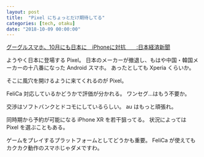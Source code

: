 ```yaml
---
layout: post
title:  "Pixel にちょっとだけ期待してる"
categories: [tech, otaku]
date: "2018-10-09 00:00:00"
---
```


[グーグルスマホ、10月にも日本に　iPhoneに対抗　　:日本経済新聞](https://www.nikkei.com/article/DGXMZO35293400S8A910C1916M00/)

ようやく日本に登場する Pixel。
日本のメーカーが撤退し、もはや中国・韓国メーカーの十八番になった Android スマホ。
あったとしても Xperia くらいか。

そこに風穴を開けるように来てくれるのが Pixel。

FeliCa 対応しているかどうかで評価が分かれる。
ワンセグ...はもう不要か。

交渉はソフトバンクとドコモにしているらしい。
au はもっと頑張れ。

同時期から予約が可能になる iPhone XR を若干狙ってる。
状況によっては Pixel を選ぶこともある。

ゲームをプレイするプラットフォームとしてどうかも重要。
FeliCa が使えてもカクカク動作のスマホじゃダメですわ。
